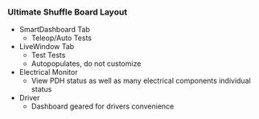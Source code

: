 ### Ultimate Shuffle Board Layout
* SmartDashboard Tab
  * Teleop/Auto Tests
* LiveWindow Tab
  * Test Tests
  * Autopopulates, do not customize
* Electrical Monitor
  * View PDH status as well as many electrical components individual status
* Driver
  * Dashboard geared for drivers convenience